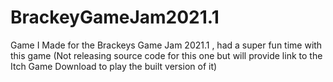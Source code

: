 # BrackeyGameJam2021.1
 Game I Made for the Brackeys Game Jam 2021.1 , had a super fun time with this game (Not releasing source code for this one but will provide link to the Itch Game Download to play the built version of it)

